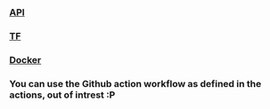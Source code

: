 ### [API](https://github.com/SirinivasK/ri.web.app/blob/main/src/Readme.md)
### [TF](https://github.com/SirinivasK/ri.web.app/blob/main/IaC/terraform/infra/Readme.md)
### [Docker](https://github.com/SirinivasK/ri.web.app/blob/main/docker/Readme.md)

### You can use the Github action workflow as defined in the actions, out of intrest :P